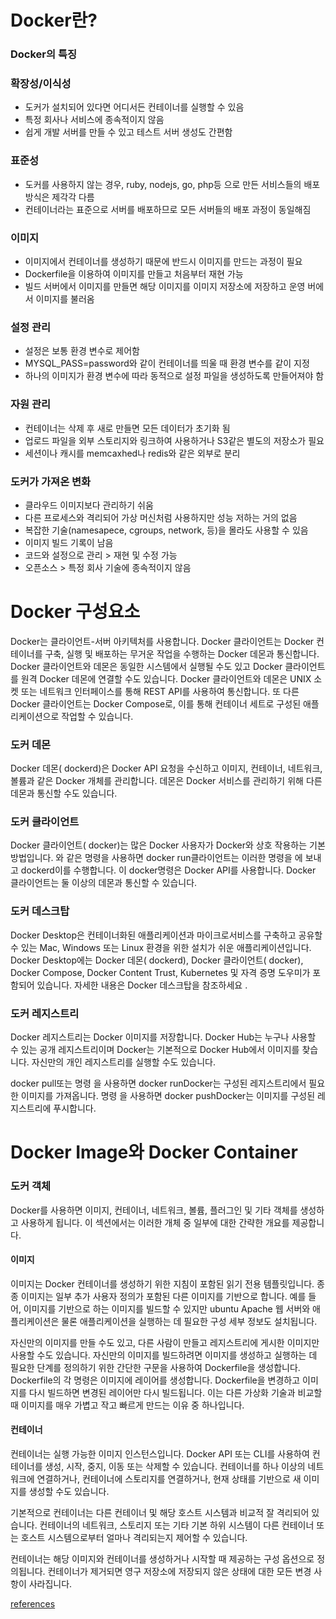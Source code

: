 # Docker란?

### Docker의 특징

### 확장성/이식성

- 도커가 설치되어 있다면 어디서든 컨테이너를 실행할 수 있음
- 특정 회사나 서비스에 종속적이지 않음
- 쉽게 개발 서버를 만들 수 있고 테스트 서버 생성도 간편함

### 표준성

- 도커를 사용하지 않는 경우, ruby, nodejs, go, php등 으로 만든 서비스들의 배포 방식은 제각각 다름
- 컨테이너라는 표준으로 서버를 배포하므로 모든 서버들의 배포 과정이 동일해짐

### 이미지

- 이미지에서 컨테이너를 생성하기 때문에 반드시 이미지를 만드는 과정이 필요
- Dockerfile을 이용하여 이미지를 만들고 처음부터 재현 가능
- 빌드 서버에서 이미지를 만들면 해당 이미지를 이미지 저장소에 저장하고 운영 버에서 이미지를 불러옴

### 설정 관리

- 설정은 보통 환경 변수로 제어함
- MYSQL_PASS=password와 같이 컨테이너를 띄울 때 환경 변수를 같이 지정
- 하나의 이미지가 환경 변수에 따라 동적으로 설정 파일을 생성하도록 만들어져야 함

### 자원 관리

- 컨테이너는 삭제 후 새로 만들면 모든 데이터가 초기화 됨
- 업로드 파일을 외부 스토리지와 링크하여 사용하거나 S3같은 별도의 저장소가 필요
- 세션이나 캐시를 memcaxhed나 redis와 같은 외부로 분리

### 도커가 가져온 변화

- 클라우드 이미지보다 관리하기 쉬움
- 다른 프로세스와 격리되어 가상 머신처럼 사용하지만 성능 저하는 거의 없음
- 복잡한 기술(namesapece, cgroups, network, 등)을 몰라도 사용할 수 있음
- 이미지 빌드 기록이 남음
- 코드와 설정으로 관리 > 재현 및 수정 가능
- 오픈소스 > 특정 회사 기술에 종속적이지 않음

# Docker 구성요소

Docker는 클라이언트-서버 아키텍처를 사용합니다. Docker 클라이언트는 Docker 컨테이너를 구축, 실행 및 배포하는 무거운 작업을 수행하는 Docker 데몬과 통신합니다. Docker 클라이언트와 데몬은 동일한 시스템에서 실행될 수도 있고 Docker 클라이언트를 원격 Docker 데몬에 연결할 수도 있습니다. Docker 클라이언트와 데몬은 UNIX 소켓 또는 네트워크 인터페이스를 통해 REST API를 사용하여 통신합니다. 또 다른 Docker 클라이언트는 Docker Compose로, 이를 통해 컨테이너 세트로 구성된 애플리케이션으로 작업할 수 있습니다.

### 도커 데몬
Docker 데몬( dockerd)은 Docker API 요청을 수신하고 이미지, 컨테이너, 네트워크, 볼륨과 같은 Docker 개체를 관리합니다. 데몬은 Docker 서비스를 관리하기 위해 다른 데몬과 통신할 수도 있습니다.

### 도커 클라이언트
Docker 클라이언트( docker)는 많은 Docker 사용자가 Docker와 상호 작용하는 기본 방법입니다. 와 같은 명령을 사용하면 docker run클라이언트는 이러한 명령을 에 보내고 dockerd이를 수행합니다. 이 docker명령은 Docker API를 사용합니다. Docker 클라이언트는 둘 이상의 데몬과 통신할 수 있습니다.

### 도커 데스크탑
Docker Desktop은 컨테이너화된 애플리케이션과 마이크로서비스를 구축하고 공유할 수 있는 Mac, Windows 또는 Linux 환경을 위한 설치가 쉬운 애플리케이션입니다. Docker Desktop에는 Docker 데몬( dockerd), Docker 클라이언트( docker), Docker Compose, Docker Content Trust, Kubernetes 및 자격 증명 도우미가 포함되어 있습니다. 자세한 내용은 Docker 데스크탑을 참조하세요 .

### 도커 레지스트리
Docker 레지스트리는 Docker 이미지를 저장합니다. Docker Hub는 누구나 사용할 수 있는 공개 레지스트리이며 Docker는 기본적으로 Docker Hub에서 이미지를 찾습니다. 자신만의 개인 레지스트리를 실행할 수도 있습니다.

docker pull또는 명령 을 사용하면 docker runDocker는 구성된 레지스트리에서 필요한 이미지를 가져옵니다. 명령 을 사용하면 docker pushDocker는 이미지를 구성된 레지스트리에 푸시합니다.


# Docker Image와 Docker Container

### 도커 객체
Docker를 사용하면 이미지, 컨테이너, 네트워크, 볼륨, 플러그인 및 기타 객체를 생성하고 사용하게 됩니다. 이 섹션에서는 이러한 개체 중 일부에 대한 간략한 개요를 제공합니다.

#### 이미지
이미지는 Docker 컨테이너를 생성하기 위한 지침이 포함된 읽기 전용 템플릿입니다. 종종 이미지는 일부 추가 사용자 정의가 포함된 다른 이미지를 기반으로 합니다. 예를 들어, 이미지를 기반으로 하는 이미지를 빌드할 수 있지만 ubuntu Apache 웹 서버와 애플리케이션은 물론 애플리케이션을 실행하는 데 필요한 구성 세부 정보도 설치됩니다.

자신만의 이미지를 만들 수도 있고, 다른 사람이 만들고 레지스트리에 게시한 이미지만 사용할 수도 있습니다. 자신만의 이미지를 빌드하려면 이미지를 생성하고 실행하는 데 필요한 단계를 정의하기 위한 간단한 구문을 사용하여 Dockerfile을 생성합니다. Dockerfile의 각 명령은 이미지에 레이어를 생성합니다. Dockerfile을 변경하고 이미지를 다시 빌드하면 변경된 레이어만 다시 빌드됩니다. 이는 다른 가상화 기술과 비교할 때 이미지를 매우 가볍고 작고 빠르게 만드는 이유 중 하나입니다.

#### 컨테이너
컨테이너는 실행 가능한 이미지 인스턴스입니다. Docker API 또는 CLI를 사용하여 컨테이너를 생성, 시작, 중지, 이동 또는 삭제할 수 있습니다. 컨테이너를 하나 이상의 네트워크에 연결하거나, 컨테이너에 스토리지를 연결하거나, 현재 상태를 기반으로 새 이미지를 생성할 수도 있습니다.

기본적으로 컨테이너는 다른 컨테이너 및 해당 호스트 시스템과 비교적 잘 격리되어 있습니다. 컨테이너의 네트워크, 스토리지 또는 기타 기본 하위 시스템이 다른 컨테이너 또는 호스트 시스템으로부터 얼마나 격리되는지 제어할 수 있습니다.

컨테이너는 해당 이미지와 컨테이너를 생성하거나 시작할 때 제공하는 구성 옵션으로 정의됩니다. 컨테이너가 제거되면 영구 저장소에 저장되지 않은 상태에 대한 모든 변경 사항이 사라집니다.


[references]('https://docs.docker.com/get-started/overview/)